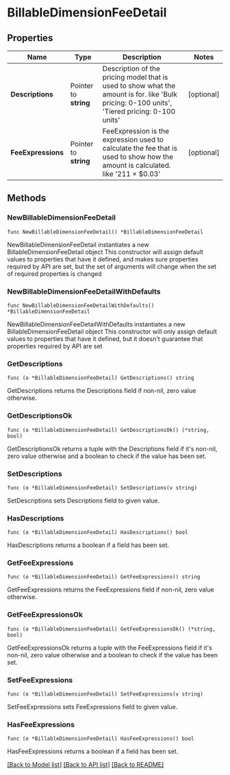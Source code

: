 # BillableDimensionFeeDetail

## Properties

Name | Type | Description | Notes
------------ | ------------- | ------------- | -------------
**Descriptions** | Pointer to **string** | Description of the pricing model that is used to show what the amount is for. like &#39;Bulk pricing: 0-100 units&#39;, &#39;Tiered pricing: 0-100 units&#39; | [optional] 
**FeeExpressions** | Pointer to **string** | FeeExpression is the expression used to calculate the fee that is used to show how the amount is calculated. like &#39;211 × $0.03&#39; | [optional] 

## Methods

### NewBillableDimensionFeeDetail

`func NewBillableDimensionFeeDetail() *BillableDimensionFeeDetail`

NewBillableDimensionFeeDetail instantiates a new BillableDimensionFeeDetail object
This constructor will assign default values to properties that have it defined,
and makes sure properties required by API are set, but the set of arguments
will change when the set of required properties is changed

### NewBillableDimensionFeeDetailWithDefaults

`func NewBillableDimensionFeeDetailWithDefaults() *BillableDimensionFeeDetail`

NewBillableDimensionFeeDetailWithDefaults instantiates a new BillableDimensionFeeDetail object
This constructor will only assign default values to properties that have it defined,
but it doesn't guarantee that properties required by API are set

### GetDescriptions

`func (o *BillableDimensionFeeDetail) GetDescriptions() string`

GetDescriptions returns the Descriptions field if non-nil, zero value otherwise.

### GetDescriptionsOk

`func (o *BillableDimensionFeeDetail) GetDescriptionsOk() (*string, bool)`

GetDescriptionsOk returns a tuple with the Descriptions field if it's non-nil, zero value otherwise
and a boolean to check if the value has been set.

### SetDescriptions

`func (o *BillableDimensionFeeDetail) SetDescriptions(v string)`

SetDescriptions sets Descriptions field to given value.

### HasDescriptions

`func (o *BillableDimensionFeeDetail) HasDescriptions() bool`

HasDescriptions returns a boolean if a field has been set.

### GetFeeExpressions

`func (o *BillableDimensionFeeDetail) GetFeeExpressions() string`

GetFeeExpressions returns the FeeExpressions field if non-nil, zero value otherwise.

### GetFeeExpressionsOk

`func (o *BillableDimensionFeeDetail) GetFeeExpressionsOk() (*string, bool)`

GetFeeExpressionsOk returns a tuple with the FeeExpressions field if it's non-nil, zero value otherwise
and a boolean to check if the value has been set.

### SetFeeExpressions

`func (o *BillableDimensionFeeDetail) SetFeeExpressions(v string)`

SetFeeExpressions sets FeeExpressions field to given value.

### HasFeeExpressions

`func (o *BillableDimensionFeeDetail) HasFeeExpressions() bool`

HasFeeExpressions returns a boolean if a field has been set.


[[Back to Model list]](../README.md#documentation-for-models) [[Back to API list]](../README.md#documentation-for-api-endpoints) [[Back to README]](../README.md)


